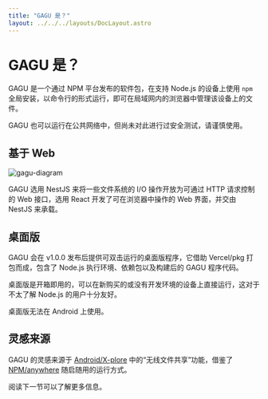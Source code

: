 ```yaml
---
title: "GAGU 是？"
layout: ../../../layouts/DocLayout.astro
---
```


# GAGU 是？

GAGU 是一个通过 NPM 平台发布的软件包，在支持 Node.js 的设备上使用 `npm` 全局安装，以命令行的形式运行，即可在局域网内的浏览器中管理该设备上的文件。

GAGU 也可以运行在公共网络中，但尚未对此进行过安全测试，请谨慎使用。

## 基于 Web

![gagu-diagram](/assets/diagram.svg)

GAGU 选用 NestJS 来将一些文件系统的 I/O 操作开放为可通过 HTTP 请求控制的 Web 接口，选用 React 开发了可在浏览器中操作的 Web 界面，并交由 NestJS 来承载。

## 桌面版

GAGU 会在 v1.0.0 发布后提供可双击运行的桌面版程序，它借助 Vercel/pkg 打包而成，包含了 Node.js 执行环境、依赖包以及构建后的 GAGU 程序代码。

桌面版是开箱即用的，可以在新购买的或没有开发环境的设备上直接运行，这对于不太了解 Node.js 的用户十分友好。

<div class="apply-tip">
桌面版无法在 Android 上使用。
</div>

## 灵感来源

GAGU 的灵感来源于 [Android/X-plore](https://play.google.com/store/apps/details?id=com.lonelycatgames.Xplore) 中的“无线文件共享”功能，借鉴了 [NPM/anywhere](https://www.npmjs.com/package/anywhere) 随启随用的运行方式。

阅读下一节可以了解更多信息。
